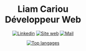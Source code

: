 <h1 align="center">Liam Cariou <br> Développeur Web</h1>

<p align="center">
  <a href="https://www.linkedin.com/in/Liamcariou/"><img src="https://img.shields.io/badge/-Linkedin-blue?style=flat-square&logo=Linkedin&logoColor=white" alt="Linkedin"></a>
  <a href="https://www.liamcariou.fr/"><img src="https://img.shields.io/badge/-Visitez%20mon%20site%20web-5d58a2?style=flat-square&logo=Google%20Chrome&logoColor=white" alt="Site web"></a>
  <a href="mailto:contact@liamcariou.fr"><img src="https://img.shields.io/badge/-Envoyer%20un%20mail-red?style=flat-square&logo=Mail.Ru&logoColor=white" alt="Mail"></a>
</p>



<div align="center">

[![Top langages](https://github-readme-stats.vercel.app/api/top-langs/?username=Liamcr21)](https://github.com/anuraghazra/github-readme-stats)
  
  </div>

